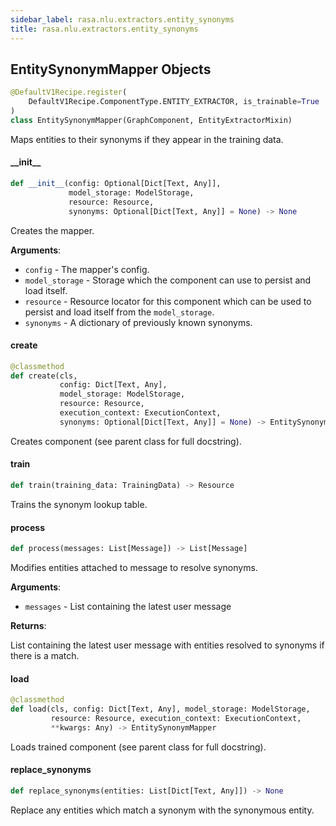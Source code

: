 ```yaml
---
sidebar_label: rasa.nlu.extractors.entity_synonyms
title: rasa.nlu.extractors.entity_synonyms
---
```

## EntitySynonymMapper Objects

```python
@DefaultV1Recipe.register(
    DefaultV1Recipe.ComponentType.ENTITY_EXTRACTOR, is_trainable=True
)
class EntitySynonymMapper(GraphComponent, EntityExtractorMixin)
```

Maps entities to their synonyms if they appear in the training data.

#### \_\_init\_\_

```python
def __init__(config: Optional[Dict[Text, Any]],
             model_storage: ModelStorage,
             resource: Resource,
             synonyms: Optional[Dict[Text, Any]] = None) -> None
```

Creates the mapper.

**Arguments**:

- `config` - The mapper&#x27;s config.
- `model_storage` - Storage which the component can use to persist and load
  itself.
- `resource` - Resource locator for this component which can be used to persist
  and load itself from the `model_storage`.
- `synonyms` - A dictionary of previously known synonyms.

#### create

```python
@classmethod
def create(cls,
           config: Dict[Text, Any],
           model_storage: ModelStorage,
           resource: Resource,
           execution_context: ExecutionContext,
           synonyms: Optional[Dict[Text, Any]] = None) -> EntitySynonymMapper
```

Creates component (see parent class for full docstring).

#### train

```python
def train(training_data: TrainingData) -> Resource
```

Trains the synonym lookup table.

#### process

```python
def process(messages: List[Message]) -> List[Message]
```

Modifies entities attached to message to resolve synonyms.

**Arguments**:

- `messages` - List containing the latest user message
  

**Returns**:

  List containing the latest user message with entities resolved to
  synonyms if there is a match.

#### load

```python
@classmethod
def load(cls, config: Dict[Text, Any], model_storage: ModelStorage,
         resource: Resource, execution_context: ExecutionContext,
         **kwargs: Any) -> EntitySynonymMapper
```

Loads trained component (see parent class for full docstring).

#### replace\_synonyms

```python
def replace_synonyms(entities: List[Dict[Text, Any]]) -> None
```

Replace any entities which match a synonym with the synonymous entity.

